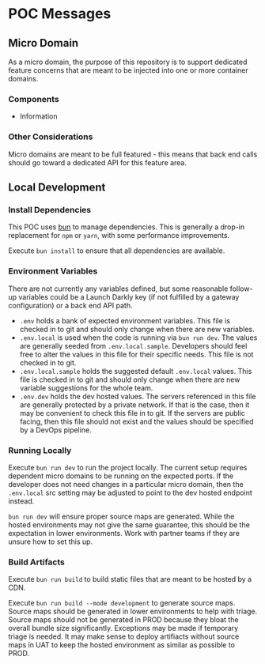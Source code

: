 # POC Messages

## Micro Domain

As a micro domain, the purpose of this repository is to support dedicated feature concerns that are meant to be injected into one or more container domains.

### Components

- Information

### Other Considerations

Micro domains are meant to be full featured - this means that back end calls should go toward a dedicated API for this feature area.

## Local Development

### Install Dependencies

This POC uses [bun](bun.sh) to manage dependencies. This is generally a drop-in replacement for `npm` or `yarn`, with some performance improvements.

Execute `bun install` to ensure that all dependencies are available.

### Environment Variables

There are not currently any variables defined, but some reasonable follow-up variables could be a Launch Darkly key (if not fulfilled by a gateway configuration) or a back end API path.

- `.env` holds a bank of expected environment variables. This file is checked in to git and should only change when there are new variables.
- `.env.local` is used when the code is running via `bun run dev`. The values are generally seeded from `.env.local.sample`. Developers should feel free to alter the values in this file for their specific needs. This file is not checked in to git.
- `.env.local.sample` holds the suggested default `.env.local` values. This file is checked in to git and should only change when there are new variable suggestions for the whole team.
- `.env.dev` holds the dev hosted values. The servers referenced in this file are generally protected by a private network. If that is the case, then it may be convenient to check this file in to git. If the servers are public facing, then this file should not exist and the values should be specified by a DevOps pipeline.

### Running Locally

Execute `bun run dev` to run the project locally. The current setup requires dependent micro domains to be running on the expected ports. If the developer does not need changes in a particular micro domain, then the `.env.local` src setting may be adjusted to point to the dev hosted endpoint instead.

`bun run dev` will ensure proper source maps are generated. While the hosted environments may not give the same guarantee, this should be the expectation in lower environments. Work with partner teams if they are unsure how to set this up.

### Build Artifacts

Execute `bun run build` to build static files that are meant to be hosted by a CDN.

Execute `bun run build --mode development` to generate source maps. Source maps should be generated in lower environments to help with triage. Source maps should not be generated in PROD because they bloat the overall bundle size significantly. Exceptions may be made if temporary triage is needed. It may make sense to deploy artifiacts without source maps in UAT to keep the hosted environment as similar as possible to PROD.
